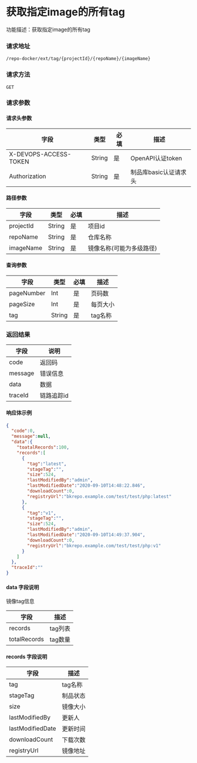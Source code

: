 # 获取指定image的所有tag
功能描述：获取指定image的所有tag

### 请求地址
```
/repo-docker/ext/tag/{projectId}/{repoName}/{imageName}
```

### 请求方法
`GET`
### 请求参数

#### 请求头参数

| 字段                  | 类型   | 必填 | 描述                  |
| --------------------- | ------ | ---- | --------------------- |
| X-DEVOPS-ACCESS-TOKEN | String | 是   | OpenAPI认证token      |
| Authorization         | String | 是   | 制品库basic认证请求头 |

#### 路径参数

| 字段        | 类型     | 必填  | 描述         |
|-----------|--------|-----|------------|
| projectId | String | 是   | 项目id       |
| repoName  | String | 是   | 仓库名称       |
| imageName | String | 是   | 镜像名称(可能为多级路径) |

#### 查询参数

| 字段         | 类型     | 必填  | 描述    |
|------------|--------|-----|-------|
| pageNumber | Int    | 是   | 页码数   |
| pageSize   | Int    | 是   | 每页大小  |
| tag        | String | 是   | tag名称 |

### 返回结果

| 字段      | 说明     |
|---------|--------|
| code    | 返回码    |
| message | 错误信息   |
| data    | 数据     |
| traceId | 链路追踪id |

#### 响应体示例

```json
{
  "code":0,
  "message":null,
  "data":{
    "toatalRecords":100,
    "records":[
      {
        "tag":"latest",
        "stageTag":"",
        "size":524,
        "lastModifiedBy":"admin",
        "lastModifiedDate":"2020-09-10T14:48:22.846",
        "downloadCount":0,
        "registryUrl":"bkrepo.example.com/test/test/php:latest"
      },
      {
        "tag":"v1",
        "stageTag":"",
        "size":524,
        "lastModifiedBy":"admin",
        "lastModifiedDate":"2020-09-10T14:49:37.904",
        "downloadCount":0,
        "registryUrl":"bkrepo.example.com/test/test/php:v1"
      }
    ]
  },
  "traceId":""
}
```

#### data 字段说明

镜像tag信息

| 字段           | 描述    |
|--------------|-------|
| records      | tag列表 |
| totalRecords | tag数量 |

#### records 字段说明

| 字段               | 描述    |
|------------------|-------|
| tag              | tag名称 |
| stageTag         | 制品状态  |
| size             | 镜像大小  |
| lastModifiedBy   | 更新人   |
| lastModifiedDate | 更新时间  |
| downloadCount    | 下载次数  |
| registryUrl      | 镜像地址  |
